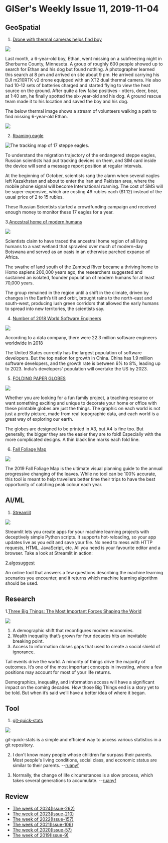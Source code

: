 # GISer's Weekly Issue 11, 2019-11-04

## GeoSpatial

1. [Drone with thermal cameras helps find boy](https://www.dpreview.com/news/1907862357/photographer-uses-drone-with-thermal-camera-to-find-missing-6-year-old-boy)

![](https://3.img-dpreview.com/files/p/E~TC4x3S590x0~articles/1907862357/Fine_Annotated.jpeg)

Last month, a 6-year-old boy, Ethan, went missing on a subfreezing night in Sherburne County, Minnesota. A group of roughly 600 people showed up to search for Ethan and his dog but found nothing. A photographer learned this search at 8 pm and arrived on site about 9 pm. He arrived carrying his DJI m210RTK v2 drone equipped with an XT2 dual thermal camera. He also had 10-12 sets of batteries charged and started flying to view the heat source on the ground. After quite a few false positives - otters, deer, bear, at 1:40 am, he finally spotted the six-year-old and his dog. A ground rescue team made it to his location and saved the boy and his dog.

The below thermal image shows a stream of volunteers walking a path to find missing 6-year-old Ethan.

![](https://1.img-dpreview.com/files/p/E~TS590x0~articles/1907862357/Fines_Thermal_Image_of_Volunteers.jpeg)

2. [Roaming eagle](https://www.abc.net.au/news/2019-10-26/roaming-russian-eagles-leave-scientists-broke/11642780)

![The tracking map of 17 steppe eagles.](https://www.abc.net.au/news/image/11642852-3x2-700x467.png)

To understand the migration trajectory of the endangered steppe eagles, Russian scientists had put tracking devices on them, and SIM card inside the device will send a message report position at regular intervals.

At the beginning of October, scientists rang the alarm when several eagles left Kazakhstan and about to enter the Iran and Pakistan area, where the mobile phone signal will become International roaming. The cost of SMS will be super-expensive, which are costing 49 rubles each (\$1.12) instead of the usual price of 2 to 15 rubles.

These Russian Scientists started a crowdfunding campaign and received enough money to monitor these 17 eagles for a year.

3.[Ancestral home of modern humans](https://www.theguardian.com/science/2019/oct/28/ancestral-home-of-modern-humans-is-in-botswana-study-finds)

![](https://camo.githubusercontent.com/fa99556df797b876ad8744f32c23e491f95549f6/68747470733a2f2f7777772e77616e67626173652e636f6d2f626c6f67696d672f61737365742f3230313931302f6267323031393130323930342e6a7067)

Scientists claim to have traced the ancestral home region of all living humans to a vast wetland that sprawled over much of modern-day Botswana and served as an oasis in an otherwise parched expanse of Africa.

The swathe of land south of the Zambezi River became a thriving home to Homo sapiens 200,000 years ago, the researchers suggested and sustained an isolated, founder population of modern humans for at least 70,000 years.

The group remained in the region until a shift in the climate, driven by changes in the Earth’s tilt and orbit, brought rains to the north-east and south-west, producing lush green corridors that allowed the early humans to spread into new territories, the scientists say.

4. [Number of 2018 World Software Engineers ](https://hackernoon.com/how-many-software-engineers-are-there-in-the-world-in-2019-us-europe-india-russia-and-china-c016d38oc)

![](https://hackernoon.com/drafts/9ffo38up.png)

According to a data company, there were 22.3 million software engineers worldwide in 2018

The United States currently has the largest population of software developers. But the top nation for growth in China. China has 1.9 million software developers, and the growth rate is between 6% to 8%, leading up to 2023. India's developers' population will overtake the US by 2023.

5. [FOLDING PAPER GLOBES](https://mapscaping.com/pages/folding-paper-globes)

![](https://cdn.shopify.com/s/files/1/1682/4231/files/Folding_paper_globe_-_14_faces_large.jpg?v=1534927708)

Whether you are looking for a fun family project, a teaching resource or want something exciting and unique to decorate your home or office with these printable globes are just the things. The graphic on each world is not just a pretty picture, made from real topographic data, and each world is a great way of exploring our earth.

The globes are designed to be printed in A3, but A4 is fine too. But generally, the bigger they are the easier they are to fold! Especially with the more complicated designs. A thin black line marks each fold line.

6. [Fall Foliage Map](https://smokymountains.com/fall-foliage-map/)

![](https://external-content.duckduckgo.com/iu/?u=https%3A%2F%2Fwww.onecountry.com%2Fwp-content%2Fuploads%2F2019%2F09%2FFall-Foliage-map-predicting-leaves-will-change-in-2019.jpg&f=1&nofb=1)

The 2019 Fall Foliage Map is the ultimate visual planning guide to the annual progressive changing of the leaves. While no tool can be 100% accurate, this tool is meant to help travellers better time their trips to have the best opportunity of catching peak colour each year.

## AI/ML

1. [Streamlit](https://github.com/streamlit/streamlit)

![](https://camo.githubusercontent.com/5ae1dcfd188be26bbb0648fb62e9d6d593dbb6f5/68747470733a2f2f617773312e646973636f757273652d63646e2e636f6d2f7374616e6461726431302f75706c6f6164732f73747265616d6c69742f6f726967696e616c2f31582f323932653938356637663735656637626566386332376235383939663731663736636435373765302e676966)

Streamlit lets you create apps for your machine learning projects with deceptively simple Python scripts. It supports hot-reloading, so your app updates live as you edit and save your file. No need to mess with HTTP requests, HTML, JavaScript, etc. All you need is your favourite editor and a browser. Take a look at Streamlit in action:

2.[algosuggest](https://mlroadmap.com/algosuggest/)

An online tool that answers a few questions describing the machine learning scenarios you encounter, and it returns which machine learning algorithm should be used.

## Research

1.[Three Big Things: The Most Important Forces Shaping the World](https://www.collaborativefund.com/blog/three-big-things-the-most-important-forces-shaping-the-world/)

![](https://www.collaborativefund.com/uploads/1-9a3ba1.png)

1. A demographic shift that reconfigures modern economies.
2. Wealth inequality that’s grown for four decades hits an inevitable breaking point.
3. Access to information closes gaps that used to create a social shield of ignorance.

Tail events drive the world. A minority of things drive the majority of outcomes. It’s one of the most important concepts in investing, where a few positions may account for most of your life returns.

Demographics, inequality, and information access will have a significant impact on the coming decades. How those Big Things end is a story yet to be told. But when it’s said we’ll have a better idea of where it began.

## Tool

1. [git-quick-stats](https://github.com/arzzen/git-quick-stats)

![](https://user-images.githubusercontent.com/8818630/58364013-61e53800-7e7b-11e9-87f9-790d6744fbd5.png)

git-quick-stats is a simple and efficient way to access various statistics in a git repository.

2. I don't know many people whose children far surpass their parents. Most people's living conditions, social class, and economic status are similar to their parents.
   --[ruanyf](https://github.com/ruanyf/weekly/blob/master/docs/issue-81.md)

3. Normally, the change of life circumstances is a slow process, which takes several generations to accumulate.
   --[ruanyf](https://github.com/ruanyf/weekly/blob/master/docs/issue-81.md)

## Review

- [The week of 2024(Issue-262)](../2024/issue-262.md)
- [The week of 2023(Issue-210)](../2023/issue-210.md)
- [The week of 2022(Issue-157)](../2022/issue-157.md)
- [The week of 2021(Issue-106)](../2021/issue-106.md)
- [The week of 2020(Issue-57)](../2020/issue-57.md)
- [The week of 2019(Issue-9)](../2019/issue-9.md)
